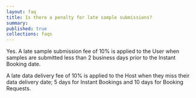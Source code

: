 ```yaml
---
layout: faq
title: Is there a penalty for late sample submissions?
summary:
published: true
collections: faqs
---
```


Yes. A late sample submission fee of 10% is applied to the User when samples are submitted less than 2 business days prior to the Instant Booking date.

A late data delivery fee of 10% is applied to the Host when they miss their data delivery date; 5 days for Instant Bookings and 10 days for Booking Requests.

